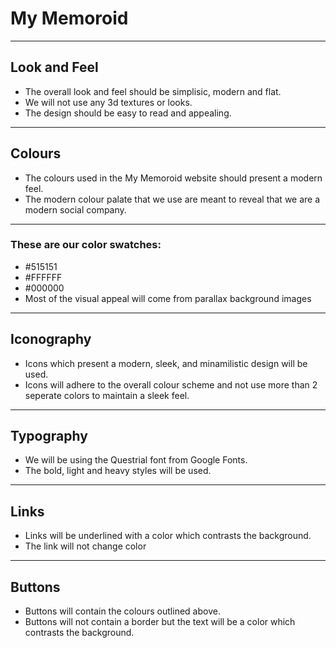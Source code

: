 # My Memoroid

-----

## Look and Feel

- The overall look and feel should be simplisic, modern and flat. 
- We will not use any 3d textures or looks.
- The design should be easy to read and appealing.

-----

## Colours

- The colours used in the My Memoroid website should present a modern feel.
- The modern colour palate that we use are meant to reveal that we are a modern social company.

-----

### These are our color swatches:

- \#515151
- \#FFFFFF
- \#000000
- Most of the visual appeal will come from parallax background images

-----

## Iconography

- Icons which present a modern, sleek, and minamilistic design will be used.
- Icons will adhere to the overall colour scheme and not use more than 2 seperate colors to maintain a sleek feel.

-----

## Typography

- We will be using the Questrial font from Google Fonts.
- The bold, light and heavy styles will be used.

-----

## Links

- Links will be underlined with a color which contrasts the background.
- The link will not change color

-----

## Buttons

- Buttons will contain the colours outlined above.
- Buttons will not contain a border but the text will be a color which contrasts the background.
